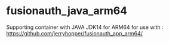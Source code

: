 # fusionauth_java_arm64


Supporting container with JAVA JDK14 for ARM64 for use with : https://github.com/jerryhopper/fusionauth_app_arm64/


